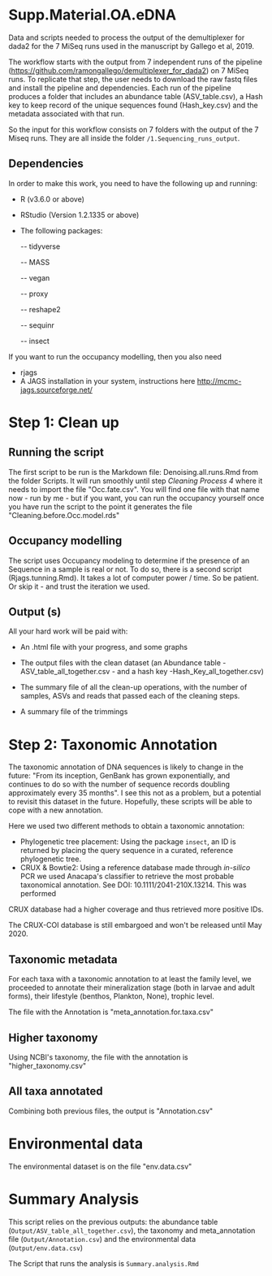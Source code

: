 # Supp.Material.OA.eDNA
Data and scripts needed to process the output of the demultiplexer for dada2 for the 7 MiSeq runs used in the manuscript by Gallego et al, 2019.

The workflow starts with the output from 7 independent runs of the pipeline (https://github.com/ramongallego/demultiplexer_for_dada2) on 7 MiSeq runs. To replicate that step, the user needs to download the raw fastq files and install the pipeline and dependencies. Each run of the pipeline produces a folder that includes an abundance table (ASV_table.csv), a Hash key to keep record of the unique sequences found (Hash_key.csv) and the metadata associated with that run. 

So the input for this workflow consists on 7 folders with the output of the 7 Miseq runs. They are all inside the folder `/1.Sequencing_runs_output`.


## Dependencies

In order to make this work, you need to have the following up and running:
- R (v3.6.0 or above)
- RStudio (Version 1.2.1335 or above)
- The following packages:

  -- tidyverse
  
  -- MASS
  
  -- vegan
  
  -- proxy
  
  -- reshape2
  
  -- sequinr
  
  -- insect
  
If you want to run the occupancy modelling, then you also need
  
 - rjags
 - A JAGS installation in your system, instructions here http://mcmc-jags.sourceforge.net/

# Step 1: Clean up

## Running the script

The first script to be run is the Markdown file: Denoising.all.runs.Rmd from the folder Scripts. It will run smoothly until step *Cleaning Process 4* where it needs to import the file "Occ.fate.csv". You will find one file with that name now - run by me - but if you want, you can run the occupancy yourself once you have run the script to the point it generates the file "Cleaning.before.Occ.model.rds"
  
## Occupancy modelling

The script uses Occupancy modeling to determine if the presence of an Sequence in a sample is real or not. To do so, there is a second script (Rjags.tunning.Rmd). It takes a lot of computer power / time. So be patient. Or skip it - and trust the iteration we used.

## Output (s)

All your hard work will be paid with:

- An .html file with your progress, and some graphs
- The output files with the clean dataset (an Abundance table - ASV_table_all_together.csv -  and a hash key -Hash_Key_all_together.csv)
- The summary file of all the clean-up operations, with the number of samples, ASVs and reads that passed each of the cleaning steps.


- A summary file of the trimmings

# Step 2: Taxonomic Annotation

The taxonomic annotation of DNA sequences is likely to change in the future: "From its inception, GenBank has grown exponentially, and continues to do so with the number of sequence records doubling approximately every 35 months". I see this not as a problem, but a potential to revisit this dataset in the future. Hopefully, these scripts will be able to cope with a new annotation.

Here we used two different methods to obtain a taxonomic annotation:

- Phylogenetic tree placement: Using the package `insect`, an ID is returned by placing the query sequence in a curated, reference phylogenetic tree. 
- CRUX & Bowtie2: Using a reference database made through *in-silico* PCR we used Anacapa's classifier to retrieve the most probable taxonomical annotation. See DOI: 10.1111/2041-210X.13214. This was performed 

CRUX database had a higher coverage and thus retrieved more positive IDs. 

The CRUX-COI database is still embargoed and won't be released until May 2020.

## Taxonomic metadata

For each taxa with a taxonomic annotation to at least the family level, we proceeded to annotate their mineralization stage (both in larvae and adult forms), their lifestyle (benthos, Plankton, None), trophic level. 

The file with the Annotation is "meta_annotation.for.taxa.csv"

## Higher taxonomy

Using NCBI's taxonomy, the file with the annotation is "higher_taxonomy.csv"

## All taxa annotated

Combining both previous files, the output is "Annotation.csv"

# Environmental data

The environmental dataset is on the file "env.data.csv"

# Summary Analysis

This script relies on the previous outputs: the abundance table (`Output/ASV_table_all_together.csv`), the taxonomy and meta_annotation file (`Output/Annotation.csv`) and the environmental data (`Output/env.data.csv`)

The Script that runs the analysis is `Summary.analysis.Rmd`
